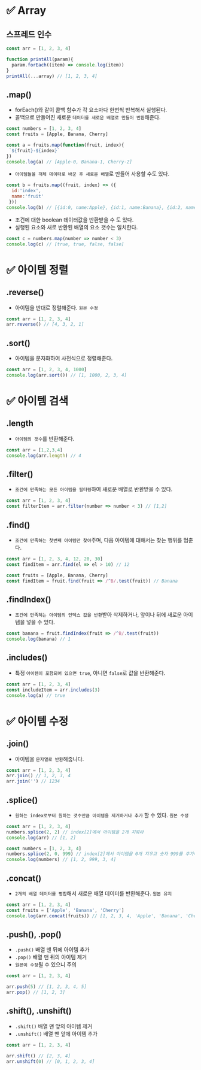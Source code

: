 # ✅ Array
## 스프레드 인수
```js
const arr = [1, 2, 3, 4]
```
```js
function printAll(param){
  param.forEach((item) => console.log(item))
}
printAll(...array) // [1, 2, 3, 4]
```
## .map()
* forEach()와 같이 콜백 함수가 각 요소마다 한번씩 반복해서 실행된다.
* 콜백으로 만들어진 새로운 `데이터를 새로운 배열로 만들어 반환`해준다.
```js
const numbers = [1, 2, 3, 4]
const fruits = [Apple, Banana, Cherry]
```
```js
const a = fruits.map(function(fruit, index){
 `${fruit}-${index}`
})
console.log(a) // [Apple-0, Banana-1, Cherry-2]
```
* `아이템들을 객체 데이터로 바꾼 후 새로운 배열`로 만들어 사용할 수도 있다.
```js
const b = fruits.map((fruit, index) => ({
  id:'index',
  name:'fruit'
 }))
console.log(b) // [{id:0, name:Apple}, {id:1, name:Banana}, {id:2, name:Cherry}]
```
* 조건에 대한 boolean 데이터값을 반환받을 수 도 있다.
* 실행된 요소와 새로 반환된 배열의 요소 갯수는 일치한다.
```js
const c = numbers.map(number => number < 3)
console.log(c) // [true, true, false, false]
```

# ✅ 아이템 정렬
## .reverse()
* 아이템을 반대로 정렬해준다. `원본 수정`
```js
const arr = [1, 2, 3, 4]
arr.reverse() // [4, 3, 2, 1]
```
## .sort()
* 아이템을 문자화하여 사전식으로 정렬해준다.
```js
const arr = [1, 2, 3, 4, 1000]
console.log(arr.sort()) // [1, 1000, 2, 3, 4]
```
# ✅ 아이템 검색
## .length
* `아이템의 갯수`를 반환해준다.
```js
const arr = [1,2,3,4]
console.log(arr.length) // 4
```
## .filter()
* `조건에 만족하는 모든 아이템을 필터링`하여 새로운 배열로 반환받을 수 있다.
```js
const arr = [1, 2, 3, 4]
const filterItem = arr.filter(number => number < 3) // [1,2]
```
## .find()
* `조건에 만족하는 첫번째 아이템만 찾아`주며, 다음 아이템에 대해서는 찾는 행위를 멈춘다.
```js
const arr = [1, 2, 3, 4, 12, 20, 30]
const findItem = arr.find(el => el > 10) // 12
```
```js
const fruits = [Apple, Banana, Cherry]
const findItem = fruit.find(fruit => /^B/.test(fruit)) // Banana
```
## .findIndex()
* `조건에 만족하는 아이템의 인덱스 값을 반환`받아 삭제하거나, 앞이나 뒤에 새로운 아이템을 넣을 수 있다.
```js
const banana = fruit.findIndex(fruit => /^B/.test(fruit))
console.log(banana) // 1
```
## .includes()
* 특정 `아이템이 포함되어 있으면 true`, 아니면 `false`로 값을 반환해준다.
```js
const arr = [1, 2, 3, 4]
const includeItem = arr.includes(3)
console.log(a) // true
```
# ✅ 아이템 수정
## .join()
* 아이템을 `문자열로 반환`해줍니다.
```js
const arr = [1, 2, 3, 4]
arr.join() // 1, 2, 3, 4
arr.join('') // 1234
```
## .splice()
* `원하는 index로부터 원하는 갯수만큼 아이템을 제거하거나 추가` 할 수 있다. `원본 수정`
```js
const arr = [1, 2, 3, 4]
numbers.splice(2, 2) // index[2]에서 아이템을 2개 지워라
console.log(arr) // [1, 2]
```
```js
const numbers = [1, 2, 3, 4]
numbers.splice(2, 0, 999) // index[2]에서 아이템을 0개 지우고 숫자 999를 추가해라
console.log(numbers) // [1, 2, 999, 3, 4]
```
## .concat()
* `2개의 배열 데이터를 병합`해서 새로운 배열 데이터를 반환해준다. `원본 유지`
```js
const arr = [1, 2, 3, 4]
const fruits = ['Apple', 'Banana', 'Cherry']
console.log(arr.concat(fruits)) // [1, 2, 3, 4, 'Apple', 'Banana', 'Cherry']
```
## .push(), .pop()
* `.push()` 배열 맨 뒤에 아이템 추가
* `.pop()` 배열 맨 뒤의 아이템 제거
* `원본이 수정`될 수 있으니 주의
```js
const arr = [1, 2, 3, 4]
```
```js
arr.push(5) // [1, 2, 3, 4, 5]
arr.pop() // [1, 2, 3]
```
## .shift(),  .unshift()
* `.shift()` 배열 맨 앞의 아이템 제거
* `.unshift()` 배열 맨 앞에 아이템 추가
```js
const arr = [1, 2, 3, 4]
```
```js
arr.shift() // [2, 3, 4]
arr.unshift(0) // [0, 1, 2, 3, 4]
```
